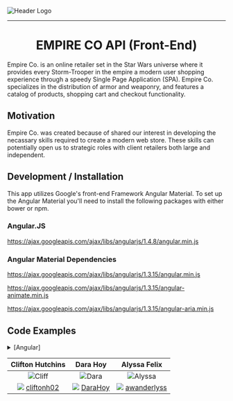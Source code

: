 ![Header Logo][header-logo]
___
<h1 align="center">EMPIRE CO API (Front-End)</h1>

Empire Co. is an online retailer set in the Star Wars universe where it provides every Storm-Trooper in the empire a modern user shopping experience through a speedy Single Page Application (SPA). Empire Co. specializes in the distribution of armor and weaponry, and features a catalog of products, shopping cart and checkout functionality.

## Motivation

Empire Co. was created because of shared our interest in developing the necassary skills required to create a modern web store. These skills can potentially open us to strategic roles with client retailers both large and independent.

## Development / Installation

This app utilizes Google's front-end Framework Angular Material. To set up the Angular Material you'll need to install the following packages with either bower or npm.

### Angular.JS

  https://ajax.googleapis.com/ajax/libs/angularjs/1.4.8/angular.min.js

### Angular Material Dependencies

  https://ajax.googleapis.com/ajax/libs/angularjs/1.3.15/angular.min.js

  https://ajax.googleapis.com/ajax/libs/angularjs/1.3.15/angular-animate.min.js

  https://ajax.googleapis.com/ajax/libs/angularjs/1.3.15/angular-aria.min.js


## Code Examples
<details>
  <summary>
    [Angular]
  </summary>
  <br>
  ```js
  // app.js
  (function(){

      angular
      .module('empireCo', ['ngResource','ui.router']);

  })();

  // The power of Angular is really found in it's modularity. Above is an example of the Angular module being instantiated, this instantiation of Angular and it's dependency injections becomes an origin for the entire app to reference.

  // Example:
  // routes.js
  (function(){
    angular
      .module('empireCo')
      .config(['$stateProvider', Router]);

      function Router($stateProvider){
        $stateProvider
        .state('products', {
          url: '/products',
          templateUrl: "../partials/products/index.html",
          controller: 'ProductCtrl',
          controllerAs: 'vm'
        });
      }
  })();
  // Here in routes.js we simply reference our Angular module "empireCo" and through that reference our routes.js inherits the 2 depenency injections to our app. So now our routes.js has access to the "$stateProvider" service which is a component of "ui-router". Modularity and inheritance is an important feature of AngularJS.
  ```
</details>
<details>
  <summary>
    [ui-Router]
  </summary>
  <br>
  ```js
  //routers.js
  $stateProvider
  .state('products', {
    url: '/products',
    templateUrl: "../partials/products/index.html",
    controller: 'ProductCtrl',
    controllerAs: 'vm'
  });

  //index.html
  <div ui-view>...</div>
  // ui-Router provides a Angular views and routing functionality. UI-Router allows you to create a state which is essentially a reference of information. When a state is accessed it will load the configured properties which are normally controller and html files. This updating of states allows your app to hot swap views and controller logic without reloading the page.
  ```
</details>


| Clifton Hutchins | Dara Hoy | Alyssa Felix |
|:----------------:|:--------:|:------------:|
| ![Cliff](https://avatars3.githubusercontent.com/u/22736325?v=3&s=100) | ![Dara](https://avatars1.githubusercontent.com/u/23284333?v=3&s=100) | ![Alyssa](https://avatars0.githubusercontent.com/u/22528201?v=3&s=100)
| ![][github-logo]  [cliftonh02](https://github.com/cliftonh02) | ![][github-logo]  [DaraHoy](https://github.com/DaraHoy) | ![][github-logo] [awanderlyss](https://github.com/awanderlyss) |


[github-logo]: http://cdn.shopify.com/s/files/1/0051/4802/t/72/assets/favicon.ico?1744047789295863037
[header-logo]: http://ee-emma.s3.amazonaws.com/ee-product-images/68861/swse_header.png
[morgan]: https://github.com/expressjs/morgan
[nodejs]: https://nodejs.org/en/download/package-manager/#osx
[passport-local-mongoose]: https://github.com/saintedlama/passport-local-mongoose
